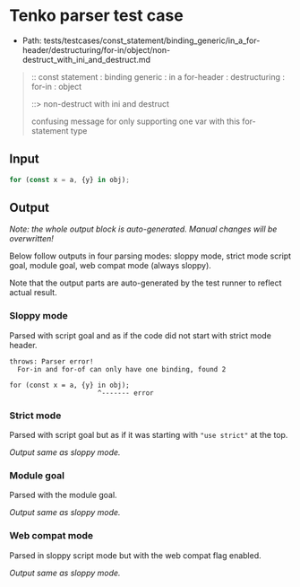 # Tenko parser test case

- Path: tests/testcases/const_statement/binding_generic/in_a_for-header/destructuring/for-in/object/non-destruct_with_ini_and_destruct.md

> :: const statement : binding generic : in a for-header : destructuring : for-in : object
>
> ::> non-destruct with ini and destruct
>
> confusing message for only supporting one var with this for-statement type

## Input

`````js
for (const x = a, {y} in obj);
`````

## Output

_Note: the whole output block is auto-generated. Manual changes will be overwritten!_

Below follow outputs in four parsing modes: sloppy mode, strict mode script goal, module goal, web compat mode (always sloppy).

Note that the output parts are auto-generated by the test runner to reflect actual result.

### Sloppy mode

Parsed with script goal and as if the code did not start with strict mode header.

`````
throws: Parser error!
  For-in and for-of can only have one binding, found 2

for (const x = a, {y} in obj);
                      ^------- error
`````

### Strict mode

Parsed with script goal but as if it was starting with `"use strict"` at the top.

_Output same as sloppy mode._

### Module goal

Parsed with the module goal.

_Output same as sloppy mode._

### Web compat mode

Parsed in sloppy script mode but with the web compat flag enabled.

_Output same as sloppy mode._
